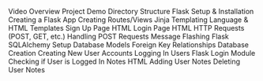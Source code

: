 Video Overview 
Project Demo
Directory Structure
Flask Setup & Installation
Creating a Flask App
Creating Routes/Views
Jinja Templating Language & HTML Templates
Sign Up Page HTML 
Login Page HTML
HTTP Requests (POST, GET, etc.)
Handling POST Requests
Message Flashing
Flask SQLAlchemy Setup
Database Models
Foreign Key Relationships
Database Creation
Creating New User Accounts
Logging In Users 
Flask Login Module
Checking if User is Logged In
Notes HTML
Adding User Notes
Deleting User Notes